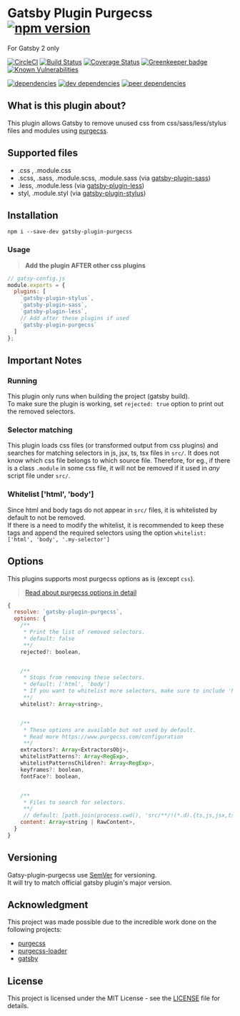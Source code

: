 # Gatsby Plugin Purgecss [![npm version](https://badge.fury.io/js/gatsby-plugin-purgecss.svg)](https://www.npmjs.com/package/gatsby-plugin-purgecss)
For Gatsby 2 only

[![CircleCI](https://circleci.com/gh/anantoghosh/gatsby-plugin-purgecss/tree/master.svg?style=svg)](https://circleci.com/gh/anantoghosh/gatsby-plugin-purgecss/tree/master)
[![Build Status](https://travis-ci.org/anantoghosh/gatsby-plugin-purgecss.svg?branch=master)](https://travis-ci.org/anantoghosh/gatsby-plugin-purgecss)
[![Coverage Status](https://coveralls.io/repos/github/anantoghosh/gatsby-plugin-purgecss/badge.svg?branch=master)](https://coveralls.io/github/anantoghosh/gatsby-plugin-purgecss?branch=master)
[![Greenkeeper badge](https://badges.greenkeeper.io/anantoghosh/gatsby-plugin-purgecss.svg)](https://greenkeeper.io/) [![Known Vulnerabilities](https://snyk.io/test/github/anantoghosh/gatsby-plugin-purgecss/badge.svg?targetFile=package.json)](https://snyk.io/test/github/anantoghosh/gatsby-plugin-purgecss?targetFile=package.json)

[![dependencies](https://david-dm.org/anantoghosh/gatsby-plugin-purgecss.svg)](https://david-dm.org/anantoghosh/gatsby-plugin-purgecss/)
[![dev dependencies](https://david-dm.org/anantoghosh/gatsby-plugin-purgecss/dev-status.svg)](https://david-dm.org/anantoghosh/gatsby-plugin-purgecss?type=dev)
[![peer dependencies](https://david-dm.org/anantoghosh/gatsby-plugin-purgecss/peer-status.svg)](https://david-dm.org/anantoghosh/gatsby-plugin-purgecss?type=peer)
## What is this plugin about?

This plugin allows Gatsby to remove unused css from css/sass/less/stylus files and modules using [purgecss](https://github.com/FullHuman/purgecss).

## Supported files

* .css , .module.css
* .scss, .sass, .module.scss, .module.sass (via [gatsby-plugin-sass](https://next.gatsbyjs.org/packages/gatsby-plugin-sass/))
* .less, .module.less (via [gatsby-plugin-less](https://next.gatsbyjs.org/packages/gatsby-plugin-less/))
* styl, .module.styl (via [gatsby-plugin-stylus](https://next.gatsbyjs.org/packages/gatsby-plugin-sass/))

## Installation

```
npm i --save-dev gatsby-plugin-purgecss
```

### Usage

>**Add the plugin AFTER other css plugins**

```js
// gatsy-config.js
module.exports = {
  plugins: [
    `gatsby-plugin-stylus`,
    `gatsby-plugin-sass`,
    `gatsby-plugin-less`,
    // Add after these plugins if used
    `gatsby-plugin-purgecss`
  ]
};

```

## Important Notes

### Running
This plugin only runs when building the project (gatsby build).  
To make sure the plugin is working, set `rejected: true` option to print out the removed selectors.

### Selector matching
This plugin loads css files (or transformed output from css plugins) and searches for matching selectors in js, jsx, ts, tsx files in `src/`. It does not know which css file belongs to which source file. Therefore, for eg., if there is a class `.module` in some css file, it will not be removed if it used in *any* script file under `src/`.

### Whitelist ['html', 'body']
Since html and body tags do not appear in `src/` files, it is whitelisted by default to not be removed.  
If there is a need to modify the whitelist, it is recommended to keep these tags and append the required selectors using the option 
`whitelist: ['html', 'body', '.my-selector']`

## Options
This plugins supports most purgecss options as is (except `css`).  
>[Read about purgecss options in detail](https://www.purgecss.com/configuration)

```js
{
  resolve: `gatsby-plugin-purgecss`,
  options: {
    /** 
     * Print the list of removed selectors.
     * default: false
     **/ 
    rejected?: boolean,


    /**
     * Stops from removing these selectors.
     * default: ['html', 'body']
     * If you want to whitelist more selectors, make sure to include 'html', 'body' in the array.
     **/
    whitelist?: Array<string>,


    /**
     * These options are available but not used by default.
     * Read more https://www.purgecss.com/configuration
     **/
    extractors?: Array<ExtractorsObj>,
    whitelistPatterns?: Array<RegExp>,
    whitelistPatternsChildren?: Array<RegExp>,
    keyframes?: boolean,
    fontFace?: boolean,


    /**
     * Files to search for selectors.
     **/
     // default: [path.join(process.cwd(), 'src/**/!(*.d).{ts,js,jsx,tsx}')]
    content: Array<string | RawContent>, 
  }
}
```

## Versioning

Gatsy-plugin-purgecss use [SemVer](http://semver.org/) for versioning.  
It will try to match official gatsby plugin's major version.

## Acknowledgment

This project was made possible due to the incredible work done on the following projects:
* [purgecss](https://github.com/FullHuman/purgecss)
* [purgecss-loader](https://github.com/americanexpress/purgecss-loader)
* [gatsby](https://github.com/gatsbyjs/gatsby/)

## License

This project is licensed under the MIT License - see the [LICENSE](LICENSE) file
for details.